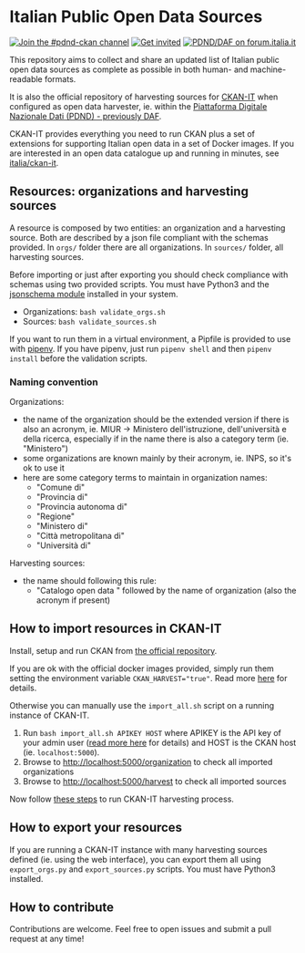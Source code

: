 # Italian Public Open Data Sources

[![Join the #pdnd-ckan channel](https://img.shields.io/badge/Slack%20channel-%23pdnd--ckan-blue.svg?logo=slack)](https://developersitalia.slack.com/messages/CMX9ZDPK3)
[![Get invited](https://slack.developers.italia.it/badge.svg)](https://slack.developers.italia.it/)
[![PDND/DAF on forum.italia.it](https://img.shields.io/badge/Forum-PDND-blue.svg)](https://forum.italia.it/c/daf)

This repository aims to collect and share an updated list of Italian public open data sources as complete as possible in both human- and machine-readable formats.

It is also the official repository of harvesting sources for [CKAN-IT](https://github.com/italia/ckan-it) when configured as open data harvester,
ie. within the [Piattaforma Digitale Nazionale Dati (PDND) - previously DAF](https://pdnd.italia.it/).

CKAN-IT provides everything you need to run CKAN plus a set of extensions for supporting Italian open data in a set of Docker images.
If you are interested in an open data catalogue up and running in minutes, see [italia/ckan-it](https://github.com/italia/ckan-it).

## Resources: organizations and harvesting sources

A resource is composed by two entities: an organization and a harvesting source. Both are described by a json file compliant with the schemas provided.
In `orgs/` folder there are all organizations. In `sources/` folder, all harvesting sources.

Before importing or just after exporting you should check compliance with schemas using two provided scripts.
You must have Python3 and the [jsonschema module](https://pypi.org/project/jsonschema/) installed in your system.

* Organizations: `bash validate_orgs.sh`
* Sources: `bash validate_sources.sh`

If you want to run them in a virtual environment, a Pipfile is provided to use with [pipenv](https://pipenv.kennethreitz.org/en/latest/).
If you have pipenv, just run `pipenv shell` and then `pipenv install` before the validation scripts.

### Naming convention

Organizations:

* the name of the organization should be the extended version if there is also an acronym, ie. MIUR -> Ministero dell'istruzione, dell'università e della ricerca, especially if in the name there is also a category term (ie. "Ministero")
* some organizations are known mainly by their acronym, ie. INPS, so it's ok to use it
* here are some category terms to maintain in organization names:
  * "Comune di"
  * "Provincia di"
  * "Provincia autonoma di"
  * "Regione"
  * "Ministero di"
  * "Città metropolitana di"
  * "Università di"

Harvesting sources:

* the name should following this rule:
  * "Catalogo open data " followed by the name of organization (also the acronym if present)

## How to import resources in CKAN-IT

Install, setup and run CKAN from [the official repository](https://github.com/italia/ckan-it).

If you are ok with the official docker images provided, simply run them setting the environment variable `CKAN_HARVEST="true"`.
Read more [here](https://github.com/italia/ckan-it#ckan-it-harvesting-optional) for details.

Otherwise you can manually use the `import_all.sh` script on a running instance of CKAN-IT.

1. Run `bash import_all.sh APIKEY HOST` where APIKEY is the API key of your admin user ([read more here](https://docs.ckan.org/en/2.6/api/index.html#authentication-and-api-keys) for details) and HOST is the CKAN host (ie. `localhost:5000`).
2. Browse to [http://localhost:5000/organization](http://localhost:5000/organization) to check all imported organizations
3. Browse to [http://localhost:5000/harvest](http://localhost:5000/harvest) to check all imported sources

Now follow [these steps](https://github.com/italia/ckan-it#ckan-it-harvesting-optional) to run CKAN-IT harvesting process.

## How to export your resources

If you are running a CKAN-IT instance with many harvesting sources defined (ie. using the web interface), you can export them all using `export_orgs.py` and `export_sources.py` scripts. You must have Python3 installed.

## How to contribute

Contributions are welcome. Feel free to open issues and submit a pull request at any time!
